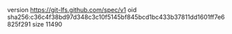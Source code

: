 version https://git-lfs.github.com/spec/v1
oid sha256:c36c4f38bd97d348c3c10f5145bf845bcd1bc433b37811dd1601ff7e6825f291
size 11490
